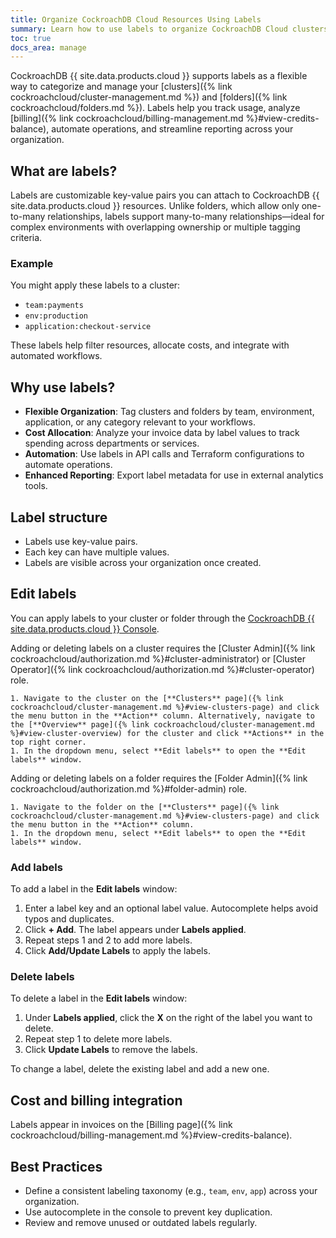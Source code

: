 ```yaml
---
title: Organize CockroachDB Cloud Resources Using Labels
summary: Learn how to use labels to organize CockroachDB Cloud clusters and folders.
toc: true
docs_area: manage
---
```


CockroachDB {{ site.data.products.cloud }} supports labels as a flexible way to categorize and manage your [clusters]({% link cockroachcloud/cluster-management.md %}) and [folders]({% link cockroachcloud/folders.md %}). Labels help you track usage, analyze [billing]({% link cockroachcloud/billing-management.md %}#view-credits-balance), automate operations, and streamline reporting across your organization.

## What are labels?

Labels are customizable key-value pairs you can attach to CockroachDB {{ site.data.products.cloud }} resources. Unlike folders, which allow only one-to-many relationships, labels support many-to-many relationships—ideal for complex environments with overlapping ownership or multiple tagging criteria.

### Example

You might apply these labels to a cluster:

- `team:payments`
- `env:production`
- `application:checkout-service`

These labels help filter resources, allocate costs, and integrate with automated workflows.

## Why use labels?

- **Flexible Organization**: Tag clusters and folders by team, environment, application, or any category relevant to your workflows.
- **Cost Allocation**: Analyze your invoice data by label values to track spending across departments or services.
- **Automation**: Use labels in API calls and Terraform configurations to automate operations.
- **Enhanced Reporting**: Export label metadata for use in external analytics tools.

## Label structure

- Labels use key-value pairs.
- Each key can have multiple values.
- Labels are visible across your organization once created.

## Edit labels

You can apply labels to your cluster or folder through the [CockroachDB {{ site.data.products.cloud }} Console](https://cockroachlabs.cloud/).

Adding or deleting labels on a cluster requires the [Cluster Admin]({% link cockroachcloud/authorization.md %}#cluster-administrator) or [Cluster Operator]({% link cockroachcloud/authorization.md %}#cluster-operator) role.

    1. Navigate to the cluster on the [**Clusters** page]({% link cockroachcloud/cluster-management.md %}#view-clusters-page) and click the menu button in the **Action** column. Alternatively, navigate to the [**Overview** page]({% link cockroachcloud/cluster-management.md %}#view-cluster-overview) for the cluster and click **Actions** in the top right corner.
    1. In the dropdown menu, select **Edit labels** to open the **Edit labels** window.

Adding or deleting labels on a folder requires the [Folder Admin]({% link cockroachcloud/authorization.md %}#folder-admin) role. 

    1. Navigate to the folder on the [**Clusters** page]({% link cockroachcloud/cluster-management.md %}#view-clusters-page) and click the menu button in the **Action** column.
    1. In the dropdown menu, select **Edit labels** to open the **Edit labels** window.

### Add labels

To add a label in the **Edit labels** window:

1. Enter a label key and an optional label value. Autocomplete helps avoid typos and duplicates.
1. Click **+ Add**. The label appears under **Labels applied**.
1. Repeat steps 1 and 2 to add more labels.
1. Click **Add/Update Labels** to apply the labels.

### Delete labels

To delete a label in the **Edit labels** window:

1. Under **Labels applied**, click the **X** on the right of the label you want to delete.
1. Repeat step 1 to delete more labels.
1. Click **Update Labels** to remove the labels.

To change a label, delete the existing label and add a new one.

## Cost and billing integration

Labels appear in invoices on the [Billing page]({% link cockroachcloud/billing-management.md %}#view-credits-balance).

## Best Practices

- Define a consistent labeling taxonomy (e.g., `team`, `env`, `app`) across your organization.
- Use autocomplete in the console to prevent key duplication.
- Review and remove unused or outdated labels regularly.
